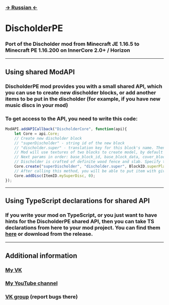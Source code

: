 ### [-> Russian <-](README.ru.md)
# DischolderPE
### Port of the Discholder mod from Minecraft JE 1.16.5 to Minecraft PE 1.16.200 on InnerCore 2.0+ / Horizon
***
## Using shared ModAPI
### DischolderPE mod provides you with a small shared API, which you can use to create new discholder blocks, or add another items to be put in the discholder (for example, if you have new music discs in your mod)
### To get access to the API, you need to write this code:
```js
ModAPI.addAPICallback("DischolderCore", function(api){
    let Core = api.Core;
    // Create new discholder block
    // "superDischolder" - string id of the new block
    // "discholder.super" - translation key for this block's name. Then you can write `Translation.addTranslation('discholder.super', {en: "Super Discholder", ru: "Супер-подставка для дисков"})`
    // Mod will use textures of two blocks to create model, by default these are oak planks and all colors of the wool
    // Next params in order: base_block_id, base_block_data, cover_block_id, cover_block_data
    // Discholder is crafted of definite wood fence and slab. Specify their ids for your discholder in last two params.
    Core.create("superDischolder", "discholder.super", BlockID.superPlanks, 0, BlockID.superWool, 0, BlockID.superFence, BlockID.superSlab);
    // After calling this method, you will be able to put item with given id and data in the discholder.
    Core.addDisc(ItemID.mySuperDisc, 0);
});
```
***
## Using TypeScript declarations for shared API
### If you write your mod on TypeScript, or you just want to have hints for the DischolderPE shared API, then you can take TS declarations from here to your mod project. You can find them [here](tools/declarations/DischolderCore.d.ts) or download from the release.
***
## Additional information
### [My VK](https://vk.com/vstannumdum)
### [My YouTube channel](https://youtube.com/c/DMH_Minecraft)
### [VK group](https://vk.com/dmhmods) (report bugs there)